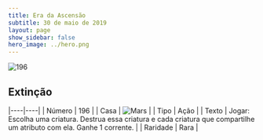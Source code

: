 ```yaml
---
title: Era da Ascensão
subtitle: 30 de maio de 2019
layout: page
show_sidebar: false
hero_image: ../hero.png
---
```


![196](https://cdn.keyforgegame.com/media/card_front/pt/435_196_VMJ2XVR85W8J_pt.png)

## Extinção

|----|----|
| Número | 196 |
| Casa | ![Mars](https://archonarcana.com/images/thumb/d/de/Mars.png/22px-Mars.png "Marte") |
| Tipo | Ação |
| Texto | Jogar: Escolha uma criatura. Destrua essa criatura e cada criatura que compartilhe um atributo com ela. Ganhe 1 corrente. |
| Raridade | Rara |

